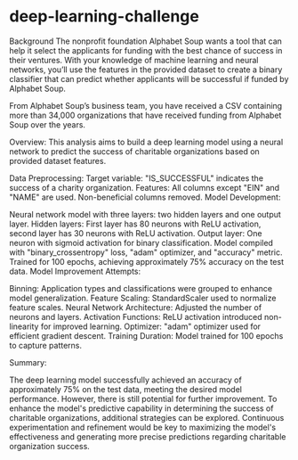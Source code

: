 # deep-learning-challenge


Background
The nonprofit foundation Alphabet Soup wants a tool that can help it select the applicants for funding with the best chance of success in their ventures. With your knowledge of machine learning and neural networks, you’ll use the features in the provided dataset to create a binary classifier that can predict whether applicants will be successful if funded by Alphabet Soup.

From Alphabet Soup’s business team, you have received a CSV containing more than 34,000 organizations that have received funding from Alphabet Soup over the years.




Overview:
This analysis aims to build a deep learning model using a neural network to predict the success of charitable organizations based on provided dataset features.

Data Preprocessing:
Target variable: "IS_SUCCESSFUL" indicates the success of a charity organization.
Features: All columns except "EIN" and "NAME" are used.
Non-beneficial columns removed.
Model Development:

Neural network model with three layers: two hidden layers and one output layer.
Hidden layers: First layer has 80 neurons with ReLU activation, second layer has 30 neurons with ReLU activation.
Output layer: One neuron with sigmoid activation for binary classification.
Model compiled with "binary_crossentropy" loss, "adam" optimizer, and "accuracy" metric.
Trained for 100 epochs, achieving approximately 75% accuracy on the test data.
Model Improvement Attempts:

Binning: Application types and classifications were grouped to enhance model generalization.
Feature Scaling: StandardScaler used to normalize feature scales.
Neural Network Architecture: Adjusted the number of neurons and layers.
Activation Functions: ReLU activation introduced non-linearity for improved learning.
Optimizer: "adam" optimizer used for efficient gradient descent.
Training Duration: Model trained for 100 epochs to capture patterns.

Summary:

The deep learning model successfully achieved an accuracy of approximately 75% on the test data, meeting the desired model performance. However, there is still potential for further improvement. To enhance the model's predictive capability in determining the success of charitable organizations, additional strategies can be explored. Continuous experimentation and refinement would be key to maximizing the model's effectiveness and generating more precise predictions regarding charitable organization success.

